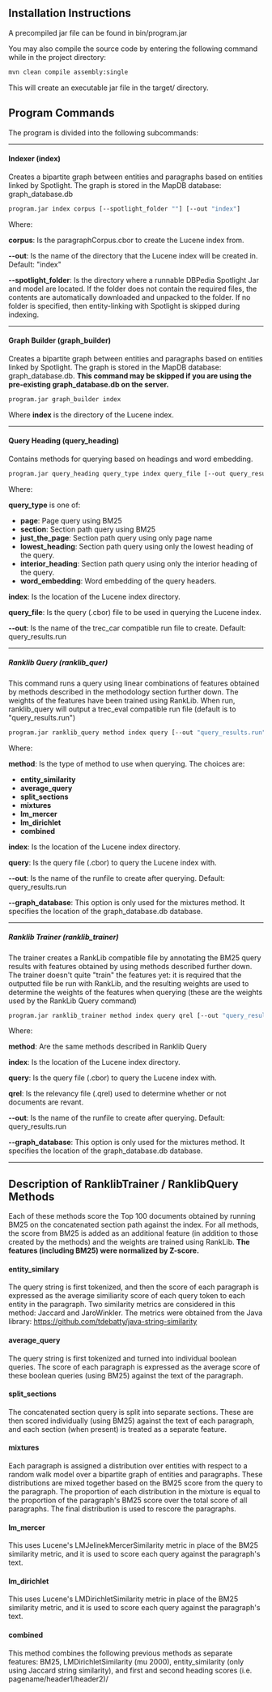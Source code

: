 ## Installation Instructions
A precompiled jar file can be found in bin/program.jar

You may also compile the source code by entering the following command while in the project directory:

```bash
mvn clean compile assembly:single
```

This will create an executable jar file in the target/ directory.

## Program Commands
The program is divided into the following subcommands:

___
#### Indexer (index)
Creates a bipartite graph between entities and paragraphs based on entities linked by Spotlight.
The graph is stored in the MapDB database: graph_database.db

```bash
program.jar index corpus [--spotlight_folder ""] [--out "index"]
```
Where:

**corpus**: Is the paragraphCorpus.cbor to create the Lucene index from.

**--out**: Is the name of the directory that the Lucene index will be created in. Default: "index"

**--spotlight_folder**: Is the directory where a runnable DBPedia Spotlight Jar and model are located. If the folder does not contain the required files, the contents are automatically downloaded and unpacked to the folder. If no folder is specified, then entity-linking with Spotlight is skipped during indexing. 

___
#### Graph Builder (graph_builder)
Creates a bipartite graph between entities and paragraphs based on entities linked by Spotlight.
The graph is stored in the MapDB database: graph_database.db. **This command may be skipped if you are using the pre-existing graph_database.db on the server.**


```bash
program.jar graph_builder index
```

Where **index** is the directory of the Lucene index.
___
#### Query Heading (query_heading)
Contains methods for querying based on headings and word embedding.

```bash
program.jar query_heading query_type index query_file [--out query_results.run]
```

Where:

**query_type** is one of:
 - **page**: Page query using BM25
 - **section**: Section path query using BM25
 - **just_the_page**: Section path query using only page name
 - **lowest_heading**: Section path query using only the lowest heading of the query.
 - **interior_heading**: Section path query using only the interior heading of the query.
 - **word_embedding**: Word embedding of the query headers.
 
 **index**: Is the location of the Lucene index directory.
 
 **query_file**: Is the query (.cbor) file to be used in querying the Lucene index.
 
 **--out**: Is the name of the trec_car compatible run file to create. Default: query_results.run
 ___
 ##### Ranklib Query (ranklib_quer)

This command runs a query using linear combinations of features obtained by methods described in the methodology section further down.
The weights of the features have been trained using RankLib. When run, ranklib_query will output a trec_eval compatible run file (default is to "query_results.run")

```bash
program.jar ranklib_query method index query [--out "query_results.run"] [--graph_database ""] 
```

Where:

**method**: Is the type of method to use when querying. The choices are:
 - **entity_similarity**
 - **average_query**
 - **split_sections**
 - **mixtures**
 - **lm_mercer**
 - **lm_dirichlet**
 - **combined**
 
 
 **index**: Is the location of the Lucene index directory.
 
 **query**: Is the query file (.cbor) to query the Lucene index with.
 
 **--out**: Is the name of the runfile to create after querying. Default: query_results.run
 
 **--graph_database**: This option is only used for the mixtures method. It specifies the location of the graph_database.db database.
___ 
 ##### Ranklib Trainer (ranklib_trainer)
 
 The trainer creates a RankLib compatible file by annotating the BM25 query results with features obtained by using methods described further down. The trainer doesn't quite "train" the features yet: it is required that the outputted file be run with RankLib, and the resulting weights are used to determine the weights of the features when querying (these are the weights used by the RankLib Query command)
 
 ```bash
program.jar ranklib_trainer method index query qrel [--out "query_results.run"] [--graph_database ""] 
```
 
 Where:

**method**: Are the same methods described in Ranklib Query
 
 **index**: Is the location of the Lucene index directory.
 
 **query**: Is the query file (.cbor) to query the Lucene index with.
 
 **qrel**: Is the relevancy file (.qrel) used to determine whether or not documents are revant.
 
 **--out**: Is the name of the runfile to create after querying. Default: query_results.run
 
 **--graph_database**: This option is only used for the mixtures method. It specifies the location of the graph_database.db database.
 ___
 
 ## Description of RanklibTrainer / RanklibQuery Methods
 Each of these methods score the Top 100 documents obtained by running BM25 on the concatenated section path against the index.
 For all methods, the score from BM25 is added as an additional feature (in addition to those created by the methods) and the weights are trained using RankLib. **The features (including BM25) were normalized by Z-score.**

#### entity_similary
The query string is first tokenized, and then the score of each paragraph is expressed as the average similiarity score of each query token to each entity in the paragraph. Two similarity metrics are considered in this method: Jaccard and JaroWinkler. The metrics were obtained from the Java library: https://github.com/tdebatty/java-string-similarity

#### average_query
The query string is first tokenized and turned into individual boolean queries. The score of each paragraph is expressed as the average score of these boolean queries (using BM25) against the text of the paragraph.

#### split_sections
The concatenated section query is split into separate sections. These are then scored individually (using BM25) against the text of each paragraph, and each section (when present) is treated as a separate feature.

#### mixtures
Each paragraph is assigned a distribution over entities with respect to a random walk model over a bipartite graph of entities and paragraphs. These distributions are mixed together based on the BM25 score from the query to the paragraph. The proportion of each distribution in the mixture is equal to the proportion of the paragraph's BM25 score over the total score of all paragraphs. The final distribution is used to rescore the paragraphs.

#### lm_mercer
This uses Lucene's LMJelinekMercerSimilarity metric in place of the BM25 similarity metric, and it is used to score each query against the paragraph's text.

#### lm_dirichlet
This uses Lucene's LMDirichletSimilarity metric in place of the BM25 similarity metric, and it is used to score each query against the paragraph's text.

#### combined
This method combines the following previous methods as separate features: BM25, LMDirichletSimilarity (mu 2000), entity_similarity (only using Jaccard string similarity), and first and second heading scores (i.e. pagename/header1/header2)/
